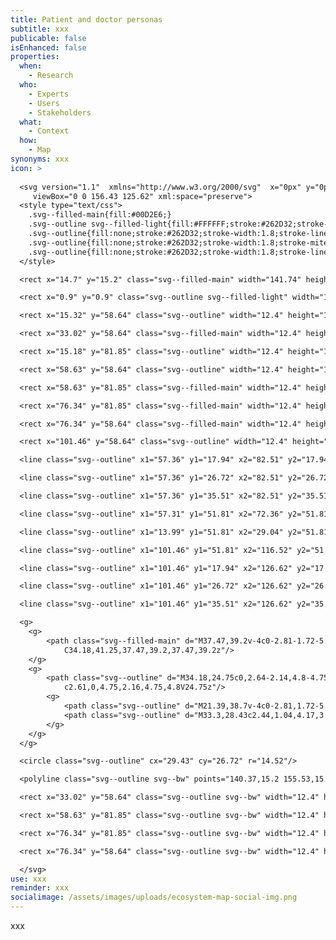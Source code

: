 ```yaml
---
title: Patient and doctor personas
subtitle: xxx
publicable: false
isEnhanced: false
properties:
  when:
    - Research
  who:
    - Experts
    - Users
    - Stakeholders
  what:
    - Context
  how:
    - Map
synonyms: xxx
icon: >
  
  <svg version="1.1"  xmlns="http://www.w3.org/2000/svg"  x="0px" y="0px"
  	 viewBox="0 0 156.43 125.62" xml:space="preserve">
  <style type="text/css">
  	.svg--filled-main{fill:#00D2E6;}
  	.svg--outline svg--filled-light{fill:#FFFFFF;stroke:#262D32;stroke-width:1.8;stroke-linejoin:round;stroke-miterlimit:10;}
  	.svg--outline{fill:none;stroke:#262D32;stroke-width:1.8;stroke-linejoin:round;stroke-miterlimit:10;}
  	.svg--outline{fill:none;stroke:#262D32;stroke-width:1.8;stroke-miterlimit:10;}
  	.svg--outline{fill:none;stroke:#262D32;stroke-width:1.8;stroke-linecap:round;stroke-linejoin:round;stroke-miterlimit:10;}
  </style>

  <rect x="14.7" y="15.2" class="svg--filled-main" width="141.74" height="110.43"/>

  <rect x="0.9" y="0.9" class="svg--outline svg--filled-light" width="140.28" height="110.9"/>

  <rect x="15.32" y="58.64" class="svg--outline" width="12.4" height="17.83"/>

  <rect x="33.02" y="58.64" class="svg--filled-main" width="12.4" height="17.83"/>

  <rect x="15.18" y="81.85" class="svg--outline" width="12.4" height="17.83"/>

  <rect x="58.63" y="58.64" class="svg--outline" width="12.4" height="17.83"/>

  <rect x="58.63" y="81.85" class="svg--filled-main" width="12.4" height="17.83"/>

  <rect x="76.34" y="81.85" class="svg--filled-main" width="12.4" height="17.83"/>

  <rect x="76.34" y="58.64" class="svg--filled-main" width="12.4" height="17.83"/>

  <rect x="101.46" y="58.64" class="svg--outline" width="12.4" height="17.83"/>

  <line class="svg--outline" x1="57.36" y1="17.94" x2="82.51" y2="17.94"/>

  <line class="svg--outline" x1="57.36" y1="26.72" x2="82.51" y2="26.72"/>

  <line class="svg--outline" x1="57.36" y1="35.51" x2="82.51" y2="35.51"/>

  <line class="svg--outline" x1="57.31" y1="51.81" x2="72.36" y2="51.81"/>

  <line class="svg--outline" x1="13.99" y1="51.81" x2="29.04" y2="51.81"/>

  <line class="svg--outline" x1="101.46" y1="51.81" x2="116.52" y2="51.81"/>

  <line class="svg--outline" x1="101.46" y1="17.94" x2="126.62" y2="17.94"/>

  <line class="svg--outline" x1="101.46" y1="26.72" x2="126.62" y2="26.72"/>

  <line class="svg--outline" x1="101.46" y1="35.51" x2="126.62" y2="35.51"/>

  <g>
  	<g>
  		<path class="svg--filled-main" d="M37.47,39.2v-4c0-2.81-1.72-5.24-4.17-6.27h-7.75c-2.44,1.04-4.17,3.46-4.17,6.27v4c0,0,3.29,2.04,8.04,2.04
  			C34.18,41.25,37.47,39.2,37.47,39.2z"/>
  	</g>
  	<g>
  		<path class="svg--outline" d="M34.18,24.75c0,2.64-2.14,4.8-4.75,4.8c-2.61,0-4.75-2.16-4.75-4.8V23.1c0-2.64,2.14-4.8,4.75-4.8
  			c2.61,0,4.75,2.16,4.75,4.8V24.75z"/>
  		<g>
  			<path class="svg--outline" d="M21.39,38.7v-4c0-2.81,1.72-5.24,4.17-6.27"/>
  			<path class="svg--outline" d="M33.3,28.43c2.44,1.04,4.17,3.46,4.17,6.27v4"/>
  		</g>
  	</g>
  </g>

  <circle class="svg--outline" cx="29.43" cy="26.72" r="14.52"/>

  <polyline class="svg--outline svg--bw" points="140.37,15.2 155.53,15.2 155.53,124.79 14.7,124.79 14.7,111.06 "/>

  <rect x="33.02" y="58.64" class="svg--outline svg--bw" width="12.4" height="17.83"/>

  <rect x="58.63" y="81.85" class="svg--outline svg--bw" width="12.4" height="17.83"/>

  <rect x="76.34" y="81.85" class="svg--outline svg--bw" width="12.4" height="17.83"/>

  <rect x="76.34" y="58.64" class="svg--outline svg--bw" width="12.4" height="17.83"/>

  </svg>
use: xxx
reminder: xxx
socialimage: /assets/images/uploads/ecosystem-map-social-img.png
---
```

xxx